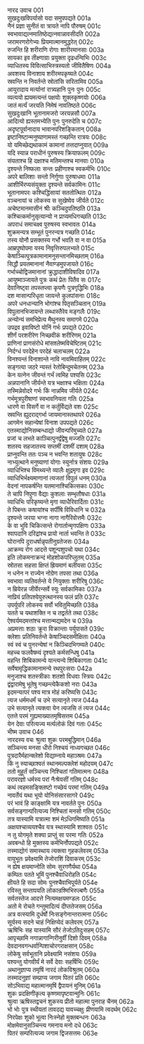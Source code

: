 नारद उवाच	001    
सुखदुःखविपर्यासो यदा समुपपद्यते	001a  
नैनं प्रज्ञा सुनीतं वा त्रायते नापि पौरुषम्	001c  
स्वभावाद्यत्नमातिष्ठेद्यत्नवान्नावसीदति	002a  
जरामरणरोगेभ्यः प्रियमात्मानमुद्धरेत्	002c  
रुजन्ति हि शरीराणि रोगाः शारीरमानसाः	003a  
सायका इव तीक्ष्णाग्राः प्रयुक्ता दृढधन्विभिः	003c  
व्याधितस्य विवित्साभिस्त्रस्यतो जीवितैषिणः	004a  
अवशस्य विनाशाय शरीरमपकृष्यते	004c  
स्रवन्ति न निवर्तन्ते स्रोतांसि सरितामिव	005a  
आयुरादाय मर्त्यानां रात्र्यहानि पुनः पुनः	005c  
व्यत्ययो ह्ययमत्यन्तं पक्षयोः शुक्लकृष्णयोः	006a  
जातं मर्त्यं जरयति निमेषं नावतिष्ठते	006c  
सुखदुःखानि भूतानामजरो जरयन्नसौ	007a  
आदित्यो ह्यस्तमभ्येति पुनः पुनरुदेति च	007c  
अदृष्टपूर्वानादाय भावानपरिशङ्कितान्	008a  
इष्टानिष्टान्मनुष्याणामस्तं गच्छन्ति रात्रयः	008c  
यो यमिच्छेद्यथाकामं कामानां तत्तदाप्नुयात्	009a  
यदि स्यान्न पराधीनं पुरुषस्य क्रियाफलम्	009c  
संयताश्च हि दक्षाश्च मतिमन्तश्च मानवाः	010a  
दृश्यन्ते निष्फलाः सन्तः प्रहीणाश्च स्वकर्मभिः	010c  
अपरे बालिशाः सन्तो निर्गुणाः पुरुषाधमाः	011a  
आशीर्भिरप्यसंयुक्ता दृश्यन्ते सर्वकामिनः	011c  
भूतानामपरः कश्चिद्धिंसायां सततोत्थितः	012a  
वञ्चनायां च लोकस्य स सुखेष्वेव जीर्यते	012c  
अचेष्टमानमासीनं श्रीः कञ्चिदुपतिष्ठति	013a  
कश्चित्कर्मानुसृत्यान्यो न प्राप्यमधिगच्छति	013c  
अपराधं समाचक्ष्व पुरुषस्य स्वभावतः	014a  
शुक्रमन्यत्र सम्भूतं पुनरन्यत्र गच्छति	014c  
तस्य योनौ प्रसक्तस्य गर्भो भवति वा न वा	015a  
आम्रपुष्पोपमा यस्य निवृत्तिरुपलभ्यते	015c  
केषाञ्चित्पुत्रकामानामनुसन्तानमिच्छताम्	016a  
सिद्धौ प्रयतमानानां नैवाण्डमुपजायते	016c  
गर्भाच्चोद्विजमानानां क्रुद्धादाशीविषादिव	017a  
आयुष्माञ्जायते पुत्रः कथं प्रेतः पितैव सः	017c  
देवानिष्ट्वा तपस्तप्त्वा कृपणैः पुत्रगृद्धिभिः	018a  
दश मासान्परिधृता जायन्ते कुलपांसनाः	018c  
अपरे धनधान्यानि भोगांश्च पितृसञ्चितान्	019a  
विपुलानभिजायन्ते लब्धास्तैरेव मङ्गलैः	019c  
अन्योन्यं समभिप्रेत्य मैथुनस्य समागमे	020a  
उपद्रव इवाविष्टो योनिं गर्भः प्रपद्यते	020c  
शीर्णं परशरीरेण निच्छवीकं शरीरिणम्	021a  
प्राणिनां प्राणसंरोधे मांसश्लेष्मविचेष्टितम्	021c  
निर्दग्धं परदेहेन परदेहं चलाचलम्	022a  
विनश्यन्तं विनाशान्ते नावि नावमिवाहितम्	022c  
सङ्गत्या जठरे न्यस्तं रेतोबिन्दुमचेतनम्	023a  
केन यत्नेन जीवन्तं गर्भं त्वमिह पश्यसि	023c  
अन्नपानानि जीर्यन्ते यत्र भक्षाश्च भक्षिताः	024a  
तस्मिन्नेवोदरे गर्भः किं नान्नमिव जीर्यते	024c  
गर्भमूत्रपुरीषाणां स्वभावनियता गतिः	025a  
धारणे वा विसर्गे वा न कर्तुर्विद्यते वशः	025c  
स्रवन्ति ह्युदराद्गर्भा जायमानास्तथापरे	026a  
आगमेन सहान्येषां विनाश उपपद्यते	026c  
एतस्माद्योनिसम्बन्धाद्यो जीवन्परिमुच्यते	027a  
प्रजां च लभते काञ्चित्पुनर्द्वंद्वेषु मज्जति	027c  
शतस्य सहजातस्य सप्तमीं दशमीं दशाम्	028a  
प्राप्नुवन्ति ततः पञ्च न भवन्ति शतायुषः	028c  
नाभ्युत्थाने मनुष्याणां योगाः स्युर्नात्र संशयः	029a  
व्याधिभिश्च विमथ्यन्ते व्यालैः क्षुद्रमृगा इव	029c  
व्याधिभिर्भक्ष्यमाणानां त्यजतां विपुलं धनम्	030a  
वेदनां नापकर्षन्ति यतमानाश्चिकित्सकाः	030c  
ते चापि निपुणा वैद्याः कुशलाः सम्भृतौषधाः	031a  
व्याधिभिः परिकृष्यन्ते मृगा व्याधैरिवार्दिताः	031c  
ते पिबन्तः कषायांश्च सर्पींषि विविधानि च	032a  
दृश्यन्ते जरया भग्ना नागा नागैरिवोत्तमैः	032c  
के वा भुवि चिकित्सन्ते रोगार्तान्मृगपक्षिणः	033a  
श्वापदानि दरिद्रांश्च प्रायो नार्ता भवन्ति ते	033c  
घोरानपि दुराधर्षान्नृपतीनुग्रतेजसः	034a  
आक्रम्य रोग आदत्ते पशून्पशुपचो यथा	034c  
इति लोकमनाक्रन्दं मोहशोकपरिप्लुतम्	035a  
स्रोतसा सहसा क्षिप्तं ह्रियमाणं बलीयसा	035c  
न धनेन न राज्येन नोग्रेण तपसा तथा	036a  
स्वभावा व्यतिवर्तन्ते ये नियुक्ताः शरीरिषु	036c  
न म्रियेरन्न जीर्येरन्सर्वे स्युः सर्वकामिकाः	037a  
नाप्रियं प्रतिपश्येयुरुत्थानस्य फलं प्रति	037c  
उपर्युपरि लोकस्य सर्वो भवितुमिच्छति	038a  
यतते च यथाशक्ति न च तद्वर्तते तथा	038c  
ऐश्वर्यमदमत्तांश्च मत्तान्मद्यमदेन च	039a  
अप्रमत्ताः शठाः क्रूरा विक्रान्ताः पर्युपासते	039c  
क्लेशाः प्रतिनिवर्तन्ते केषाञ्चिदसमीक्षिताः	040a  
स्वं स्वं च पुनरन्येषां न किञ्चिदभिगम्यते	040c  
महच्च फलवैषम्यं दृश्यते कर्मसन्धिषु	041a  
वहन्ति शिबिकामन्ये यान्त्यन्ये शिबिकागताः	041c  
सर्वेषामृद्धिकामानामन्ये रथपुरःसराः	042a  
मनुजाश्च शतस्त्रीकाः शतशो विधवाः स्त्रियः	042c  
द्वंद्वारामेषु भूतेषु गच्छन्त्येकैकशो नराः	043a  
इदमन्यत्परं पश्य मात्र मोहं करिष्यसि	043c  
त्यज धर्ममधर्मं च उभे सत्यानृते त्यज	044a  
उभे सत्यानृते त्यक्त्वा येन त्यजसि तं त्यज	044c  
एतत्ते परमं गुह्यमाख्यातमृषिसत्तम	045a  
येन देवाः परित्यज्य मर्त्यलोकं दिवं गताः	045c  
भीष्म उवाच	046    
नारदस्य वचः श्रुत्वा शुकः परमबुद्धिमान्	046a  
सञ्चिन्त्य मनसा धीरो निश्चयं नाध्यगच्छत	046c  
पुत्रदारैर्महान्क्लेशो विद्याम्नाये महाञ्श्रमः	047a  
किं नु स्याच्छाश्वतं स्थानमल्पक्लेशं महोदयम्	047c  
ततो मुहूर्तं सञ्चिन्त्य निश्चितां गतिमात्मनः	048a  
परावरज्ञो धर्मस्य परां नैःश्रेयसीं गतिम्	048c  
कथं त्वहमसङ्क्लिष्टो गच्छेयं परमां गतिम्	049a  
नावर्तेयं यथा भूयो योनिसंसारसागरे	049c  
परं भावं हि काङ्क्षामि यत्र नावर्तते पुनः	050a  
सर्वसङ्गान्परित्यज्य निश्चितां मनसो गतिम्	050c  
तत्र यास्यामि यत्रात्मा शमं मेऽधिगमिष्यति	051a  
अक्षयश्चाव्ययश्चैव यत्र स्थास्यामि शाश्वतः	051c  
न तु योगमृते शक्या प्राप्तुं सा परमा गतिः	052a  
अवबन्धो हि मुक्तस्य कर्मभिर्नोपपद्यते	052c  
तस्माद्योगं समास्थाय त्यक्त्वा गृहकलेवरम्	053a  
वायुभूतः प्रवेक्ष्यामि तेजोराशिं दिवाकरम्	053c  
न ह्येष क्षयमाप्नोति सोमः सुरगणैर्यथा	054a  
कम्पितः पतते भूमिं पुनश्चैवाधिरोहति	054c  
क्षीयते हि सदा सोमः पुनश्चैवाभिपूर्यते	054e   
रविस्तु सन्तापयति लोकान्रश्मिभिरुल्बणैः	055a  
सर्वतस्तेज आदत्ते नित्यमक्षयमण्डलः	055c  
अतो मे रोचते गन्तुमादित्यं दीप्ततेजसम्	056a  
अत्र वत्स्यामि दुर्धर्षो निःसङ्गेनान्तरात्मना	056c  
सूर्यस्य सदने चाहं निक्षिप्येदं कलेवरम्	057a  
ऋषिभिः सह यास्यामि सौरं तेजोऽतिदुःसहम्	057c  
आपृच्छामि नगान्नागान्गिरीनुर्वीं दिशो दिवम्	058a  
देवदानवगन्धर्वान्पिशाचोरगराक्षसान्	058c  
लोकेषु सर्वभूतानि प्रवेक्ष्यामि नसंशयः	059a  
पश्यन्तु योगवीर्यं मे सर्वे देवाः सहर्षिभिः	059c  
अथानुज्ञाप्य तमृषिं नारदं लोकविश्रुतम्	060a  
तस्मादनुज्ञां सम्प्राप्य जगाम पितरं प्रति	060c  
सोऽभिवाद्य महात्मानमृषिं द्वैपायनं मुनिम्	061a  
शुकः प्रदक्षिणीकृत्य कृष्णमापृष्टवान्मुनिः	061c  
श्रुत्वा ऋषिस्तद्वचनं शुकस्य प्रीतो महात्मा पुनराह चैनम्	062a  
भो भोः पुत्र स्थीयतां तावदद्य यावच्चक्षुः प्रीणयामि त्वदर्थम्	062c  
निरपेक्षः शुको भूत्वा निःस्नेहो मुक्तबन्धनः	063a  
मोक्षमेवानुसञ्चिन्त्य गमनाय मनो दधे	063c  
पितरं सम्परित्यज्य जगाम द्विजसत्तमः	063e   

